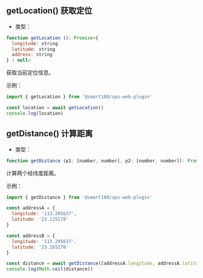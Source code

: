 ## getLocation() 获取定位
+ 类型：

```js
function getLocation (): Promise<{
  longitude: string
  latitude: string
  address: string
} | null>
```

获取当前定位信息。

示例：
```js
import { getLocation } from '@smart100/spu-web-plugin'

const location = await getLocation()
console.log(location)
```


## getDistance() 计算距离
+ 类型：

```js
function getDistance (p1: [number, number], p2: [number, number]): Promise<number>
```

计算两个经纬度距离。

示例：
```js
import { getDistance } from '@smart100/spu-web-plugin'

const addressA = {
  longitude: '113.285637',
  latitude: '23.125178'
}

const addressB = {
  longitude: '113.295637',
  latitude: '23.165178'
}

const distance = await getDistance([addressA.longitude, addressA.latitude], [addressB.longitude, addressB.latitude])
console.log(Math.ceil(distance))
```
